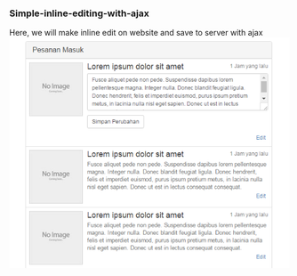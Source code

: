 ### Simple-inline-editing-with-ajax
Here, we will make inline edit on website and save to server with ajax
![Screenshot](/ss.png?raw=true)
